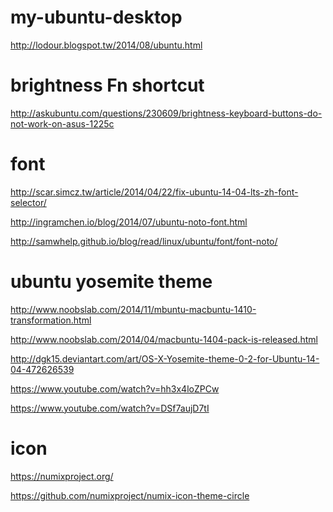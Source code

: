 my-ubuntu-desktop
=================
http://lodour.blogspot.tw/2014/08/ubuntu.html

brightness Fn shortcut
===
http://askubuntu.com/questions/230609/brightness-keyboard-buttons-do-not-work-on-asus-1225c

font
===
http://scar.simcz.tw/article/2014/04/22/fix-ubuntu-14-04-lts-zh-font-selector/

http://ingramchen.io/blog/2014/07/ubuntu-noto-font.html

http://samwhelp.github.io/blog/read/linux/ubuntu/font/font-noto/

ubuntu yosemite theme
===
http://www.noobslab.com/2014/11/mbuntu-macbuntu-1410-transformation.html

http://www.noobslab.com/2014/04/macbuntu-1404-pack-is-released.html

http://dgk15.deviantart.com/art/OS-X-Yosemite-theme-0-2-for-Ubuntu-14-04-472626539

https://www.youtube.com/watch?v=hh3x4loZPCw

https://www.youtube.com/watch?v=DSf7aujD7tI

icon
===
https://numixproject.org/

https://github.com/numixproject/numix-icon-theme-circle
